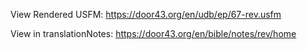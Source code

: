View Rendered USFM: https://door43.org/en/udb/ep/67-rev.usfm

View in translationNotes: https://door43.org/en/bible/notes/rev/home
